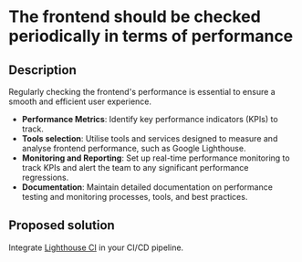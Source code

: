 # The frontend should be checked periodically in terms of performance

## Description

Regularly checking the frontend's performance is essential to ensure a smooth and efficient user experience.

- **Performance Metrics**: Identify key performance indicators (KPIs) to track.
- **Tools selection**: Utilise tools and services designed to measure and analyse frontend performance, such as Google Lighthouse.
- **Monitoring and Reporting**: Set up real-time performance monitoring to track KPIs and alert the team to any significant performance regressions.
- **Documentation**: Maintain detailed documentation on performance testing and monitoring processes, tools, and best practices.

## Proposed solution

Integrate [Lighthouse CI](https://github.com/GoogleChrome/lighthouse-ci/tree/main) in your CI/CD pipeline. 